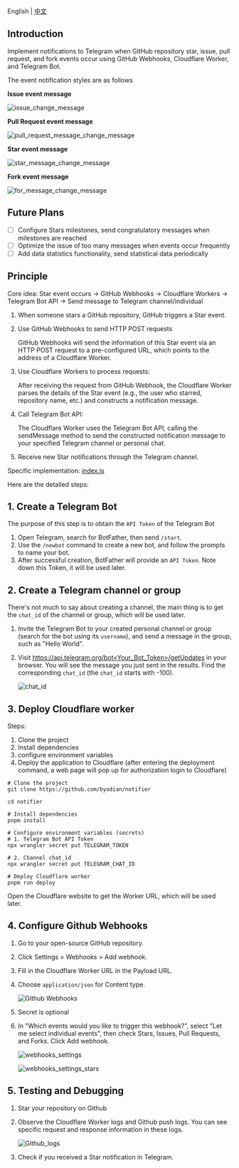 English | [中文](https://github.com/byodian/notifier/blob/main/README-zh.md)

## Introduction
Implement notifications to Telegram when GitHub repository star, issue, pull request, and fork events occur using GitHub Webhooks, Cloudflare Worker, and Telegram Bot.

The event notification styles are as follows

**Issue event message**

![issue_change_message](./docs/message_issue.jpg)

**Pull Request event message**

![pull_request_message_change_message](./docs/message_pull_request.jpg)

**Star event message**

![star_message_change_message](./docs/message_star.jpg)

**Fork event message**

![for_message_change_message](./docs/message_fork.jpg)

## Future Plans
- [ ] Configure Stars milestones, send congratulatory messages when milestones are reached
- [ ] Optimize the issue of too many messages when events occur frequently
- [ ] Add data statistics functionality, send statistical data periodically

## Principle
Core idea: Star event occurs → GitHub Webhooks → Cloudflare Workers → Telegram Bot API → Send message to Telegram channel/individual

1. When someone stars a GitHub repository, GitHub triggers a Star event.

2. Use GitHub Webhooks to send HTTP POST requests

    GitHub Webhooks will send the information of this Star event via an HTTP POST request to a pre-configured URL, which points to the address of a Cloudflare Worker.

3. Use Cloudflare Workers to process requests:

    After receiving the request from GitHub Webhook, the Cloudflare Worker parses the details of the Star event (e.g., the user who starred, repository name, etc.) and constructs a notification message.

4. Call Telegram Bot API:

    The Cloudflare Worker uses the Telegram Bot API, calling the sendMessage method to send the constructed notification message to your specified Telegram channel or personal chat.

5. Receive new Star notifications through the Telegram channel.

Specific implementation: [index.js](./src/index.js)

Here are the detailed steps:

## 1. Create a Telegram Bot

The purpose of this step is to obtain the `API Token` of the Telegram Bot

1. Open Telegram, search for BotFather, then send `/start`.
2. Use the `/newbot` command to create a new bot, and follow the prompts to name your bot.
3. After successful creation, BotFather will provide an `API Token`. Note down this Token, it will be used later.

## 2. Create a Telegram channel or group

There's not much to say about creating a channel, the main thing is to get the `chat_id` of the channel or group, which will be used later.

1. Invite the Telegram Bot to your created personal channel or group (search for the bot using its `username`), and send a message in the group, such as "Hello World".
2. Visit [https://api.telegram.org/bot<Your_Bot_Token>/getUpdates](https://api.telegram.org/bot<Your_Bot_Token>/getUpdates) in your browser. You will see the message you just sent in the results. Find the corresponding `chat_id` (the `chat_id` starts with -100).

    ![chat_id](./docs/chat_id.png)

## 3. Deploy Cloudflare worker

Steps: 
1. Clone the project
2. Install dependencies
3. configure environment variables
4. Deploy the application to Cloudflare (after entering the deployment command, a web page will pop up for authorization login to Cloudflare)

```
# Clone the project
git clone https://github.com/byodian/notifier

cd notifier

# Install dependencies
pnpm install

# Configure environment variables (secrets)
# 1. Telegram Bot API Token
npx wrangler secret put TELEGRAM_TOKEN

# 2. Channel chat_id
npx wrangler secret put TELEGRAM_CHAT_ID

# Deploy Cloudflare worker
pnpm run deploy
```

Open the Cloudflare website to get the Worker URL, which will be used later.

## 4. Configure Github Webhooks

1. Go to your open-source GitHub repository.
2. Click Settings > Webhooks > Add webhook.
3. Fill in the Cloudflare Worker URL in the Payload URL.
4. Choose `application/json` for Content type.

    ![Github Webhooks](./docs/webhooks.png)
5. Secret is optional
6. In "Which events would you like to trigger this webhook?", select "Let me select individual events", then check Stars, Issues, Pull Requests, and Forks.
Click Add webhook.

    ![webhooks_settings](./docs/webhooks_settings.png)

    ![webhooks_settings_stars](./docs/webhooks_stars.png)

## 5. Testing and Debugging
1. Star your repository on Github

2. Observe the Cloudflare Worker logs and Github push logs. You can see specific request and response information in these logs.

    ![Github_logs](./docs/delivery.png)

3. Check if you received a Star notification in Telegram.